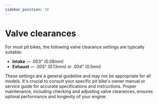 ```yaml
---
sidebar_position: 10
---
```


# Valve clearances

For most pit bikes, the following valve clearance settings are typically suitable:

* **Intake** — .003" (0.08mm)  
* **Exhaust** — .005" (0.13mm) or .004" (0.1mm)

These settings are a general guideline and may not be appropriate for all models. It's crucial to consult your specific pit bike's owner manual or service guide for accurate specifications and instructions. Proper maintenance, including checking and adjusting valve clearances, ensures optimal performance and longevity of your engine.
